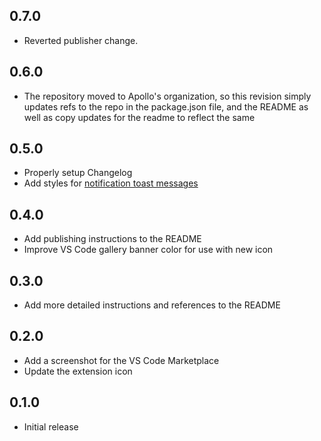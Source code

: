 ## 0.7.0

- Reverted publisher change.

## 0.6.0

- The repository moved to Apollo's organization, so this revision simply updates refs to the repo in the package.json file, and the README as well as copy updates for the readme to reflect the same

## 0.5.0

- Properly setup Changelog
- Add styles for [notification toast messages](https://code.visualstudio.com/api/references/theme-color#notification-colors)

## 0.4.0

- Add publishing instructions to the README
- Improve VS Code gallery banner color for use with new icon

## 0.3.0

- Add more detailed instructions and references to the README

## 0.2.0

- Add a screenshot for the VS Code Marketplace
- Update the extension icon

## 0.1.0

- Initial release
